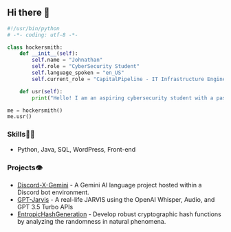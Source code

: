 ## Hi there 👋
```python
#!/usr/bin/python
# -*- coding: utf-8 -*-

class hockersmith:
    def __init__(self):
        self.name = "Johnathan"
        self.role = "CyberSecurity Student"
        self.language_spoken = "en_US"
        self.current_role = "CapitalPipeline - IT Infrastructure Engineer"

    def usr(self):
        print("Hello! I am an aspiring cybersecurity student with a passion for programming!")

me = hockersmith()
me.usr()
```

### Skills👨‍💻
- Python, Java, SQL, WordPress, Front-end

### Projects👁️
- [Discord-X-Gemini](https://github.com/jhockersmith/Discord-Gemini-AI) - A Gemini AI language project hosted within a Discord bot environment.
- [GPT-Jarvis](https://github.com/jhockersmith/GPT-Jarvis) - A real-life JARVIS using the OpenAI Whisper, Audio, and GPT 3.5 Turbo APIs
- [EntropicHashGeneration](https://github.com/jhockersmith/EntropicHashGeneration) - Develop robust cryptographic hash functions by analyzing the randomness in natural phenomena.
